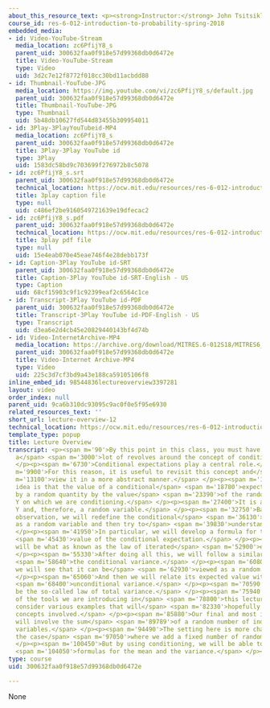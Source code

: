 ```yaml
---
about_this_resource_text: <p><strong>Instructor:</strong> John Tsitsiklis</p>
course_id: res-6-012-introduction-to-probability-spring-2018
embedded_media:
- id: Video-YouTube-Stream
  media_location: zc6PfijY8_s
  parent_uid: 300632faa0f918e57d99368db0d6472e
  title: Video-YouTube-Stream
  type: Video
  uid: 3d2c7e12f8772f018cc30bd11acbdd88
- id: Thumbnail-YouTube-JPG
  media_location: https://img.youtube.com/vi/zc6PfijY8_s/default.jpg
  parent_uid: 300632faa0f918e57d99368db0d6472e
  title: Thumbnail-YouTube-JPG
  type: Thumbnail
  uid: 5b48db10627fd544d83455b309954011
- id: 3Play-3PlayYouTubeid-MP4
  media_location: zc6PfijY8_s
  parent_uid: 300632faa0f918e57d99368db0d6472e
  title: 3Play-3Play YouTube id
  type: 3Play
  uid: 1583dc58bd9c703699f276972b8c5078
- id: zc6PfijY8_s.srt
  parent_uid: 300632faa0f918e57d99368db0d6472e
  technical_location: https://ocw.mit.edu/resources/res-6-012-introduction-to-probability-spring-2018/part-i-the-fundamentals/lecture-overview-12/zc6PfijY8_s.srt
  title: 3play caption file
  type: null
  uid: c486ef2be9160549721639e19dfecac2
- id: zc6PfijY8_s.pdf
  parent_uid: 300632faa0f918e57d99368db0d6472e
  technical_location: https://ocw.mit.edu/resources/res-6-012-introduction-to-probability-spring-2018/part-i-the-fundamentals/lecture-overview-12/zc6PfijY8_s.pdf
  title: 3play pdf file
  type: null
  uid: 15e4eab070e45eae746f4e28debb173f
- id: Caption-3Play YouTube id-SRT
  parent_uid: 300632faa0f918e57d99368db0d6472e
  title: Caption-3Play YouTube id-SRT-English - US
  type: Caption
  uid: 68cf15903c9f1c92399eaf2c6564c1ce
- id: Transcript-3Play YouTube id-PDF
  parent_uid: 300632faa0f918e57d99368db0d6472e
  title: Transcript-3Play YouTube id-PDF-English - US
  type: Transcript
  uid: d3ea6e2d4cb45e20829440143bf4d74b
- id: Video-InternetArchive-MP4
  media_location: https://archive.org/download/MITRES.6-012S18/MITRES6_012S18_L13-01_300k.mp4
  parent_uid: 300632faa0f918e57d99368db0d6472e
  title: Video-Internet Archive-MP4
  type: Video
  uid: 225c3d7cf3bd9a43e188ca59105106f8
inline_embed_id: 98544836lectureoverview3397281
layout: video
order_index: null
parent_uid: 9ca6b310dc93095c9ac0f0e5f95e6930
related_resources_text: ''
short_url: lecture-overview-12
technical_location: https://ocw.mit.edu/resources/res-6-012-introduction-to-probability-spring-2018/part-i-the-fundamentals/lecture-overview-12
template_type: popup
title: Lecture Overview
transcript: <p><span m='90'>By this point in this class, you must have realized that
  a</span> <span m='3000'>lot of revolves around the concept of conditioning.</span>
  </p><p><span m='6730'>Conditional expectations play a central role.</span> </p><p><span
  m='9900'>For this reason, it is useful to revisit this concept and</span> <span
  m='13100'>view it in a more abstract manner.</span> </p><p><span m='16040'>The basic
  idea is that the value of a conditional</span> <span m='18780'>expectation is affected
  by a random quantity by the value</span> <span m='23390'>of the random variable
  Y on which we are conditioning.</span> </p><p><span m='27400'>It is a function of
  Y and, therefore, a random variable.</span> </p><p><span m='32750'>Based on this
  observation, we will redefine the conditional</span> <span m='36130'>expectation
  as a random variable and then try to</span> <span m='39830'>understand its properties.</span>
  </p><p><span m='41950'>In particular, we will develop a formula for the expected</span>
  <span m='45430'>value of the conditional expectation.</span> </p><p><span m='48950'>This
  will be what as known as the law of iterated</span> <span m='52900'>expectations.</span>
  </p><p><span m='55330'>After doing all this, we will follow a similar program for</span>
  <span m='58640'>the conditional variance.</span> </p><p><span m='60800'>Once more,
  we will see that it can be</span> <span m='62930'>viewed as a random variable.</span>
  </p><p><span m='65060'>And then we will relate its expected value with the</span>
  <span m='68400'>unconditional variance.</span> </p><p><span m='70590'>This will
  be the so-called law of total variance.</span> </p><p><span m='75940'>As an illustration
  of the tools we are introducing in</span> <span m='78800'>this lecture, we will
  consider various examples that will</span> <span m='82330'>hopefully clarify the
  concepts involved.</span> </p><p><span m='85880'>Our final and most important example
  will involve the sum</span> <span m='89789'>of a random number of independent random
  variables.</span> </p><p><span m='94490'>The setting here is more challenging than
  the case</span> <span m='97050'>where we add a fixed number of random variables.</span>
  </p><p><span m='100450'>But by using conditioning, we will be able to derive</span>
  <span m='104050'>formulas for the mean and the variance.</span> </p><p></p>
type: course
uid: 300632faa0f918e57d99368db0d6472e

---
```

None